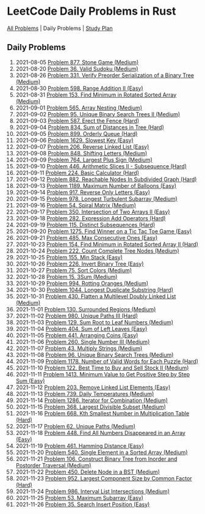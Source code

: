 LeetCode Daily Problems in Rust
===============================

[All Problems](README.md) | Daily Problems | [Study Plan](STUDY_PLAN.md)

Daily Problems
--------------

1. 2021-08-05 [Problem 877. Stone Game (Medium)](problem_0877/)
2. 2021-08-20 [Problem 36. Valid Sudoku (Medium)](problem_0036/)
3. 2021-08-26 [Problem 331. Verify Preorder Serialization of a Binary Tree (Medium)](problem_0331/)
4. 2021-08-30 [Problem 598. Range Addition II (Easy)](problem_0598/)
5. 2021-08-31 [Problem 153. Find Minimum in Rotated Sorted Array (Medium)](problem_0153/)
6. 2021-09-01 [Problem 565. Array Nesting (Medium)](problem_0565/)
7. 2021-09-02 [Problem 95. Unique Binary Search Trees II (Medium)](problem_0095/)
8. 2021-09-03 [Problem 587. Erect the Fence (Hard)](problem_0587/)
9. 2021-09-04 [Problem 834. Sum of Distances in Tree (Hard)](problem_0834/)
10. 2021-09-05 [Problem 899. Orderly Queue (Hard)](problem_0899/)
11. 2021-09-06 [Problem 1629. Slowest Key (Easy)](problem_1629/)
12. 2021-09-07 [Problem 206. Reverse Linked List (Easy)](problem_0206/)
13. 2021-09-08 [Problem 848. Shifting Letters (Medium)](problem_0848/)
14. 2021-09-09 [Problem 764. Largest Plus Sign (Medium)](problem_0764/)
15. 2021-09-10 [Problem 446. Arithmetic Slices II - Subsequence (Hard)](problem_0446/)
16. 2021-09-11 [Problem 224. Basic Calculator (Hard)](problem_0224/)
17. 2021-09-12 [Problem 882. Reachable Nodes In Subdivided Graph (Hard)](problem_0882/)
18. 2021-09-13 [Problem 1189. Maximum Number of Balloons (Easy)](problem_1189/)
19. 2021-09-14 [Problem 917. Reverse Only Letters (Easy)](problem_0917/)
20. 2021-09-15 [Problem 978. Longest Turbulent Subarray (Medium)](problem_0978/)
21. 2021-09-16 [Problem 54. Spiral Matrix (Medium)](problem_0054/)
22. 2021-09-17 [Problem 350. Intersection of Two Arrays II (Easy)](problem_0350/)
23. 2021-09-18 [Problem 282. Expression Add Operators (Hard)](problem_0282/)
24. 2021-09-19 [Problem 115. Distinct Subsequences (Hard)](problem_0115/)
25. 2021-09-20 [Problem 1275. Find Winner on a Tic Tac Toe Game (Easy)](problem_1275/)
26. 2021-09-21 [Problem 485. Max Consecutive Ones (Easy)](problem_0485/)
27. 2021-10-23 [Problem 154. Find Minimum in Rotated Sorted Array II (Hard)](problem_0154/)
28. 2021-10-24 [Problem 222. Count Complete Tree Nodes (Medium)](problem_0222/)
29. 2021-10-25 [Problem 155. Min Stack (Easy)](problem_0155/)
30. 2021-10-26 [Problem 226. Invert Binary Tree (Easy)](problem_0226/)
31. 2021-10-27 [Problem 75. Sort Colors (Medium)](problem_0075/)
32. 2021-10-28 [Problem 15. 3Sum (Medium)](problem_0015/)
33. 2021-10-29 [Problem 994. Rotting Oranges (Medium)](problem_0994/)
34. 2021-10-30 [Problem 1044. Longest Duplicate Substring (Hard)](problem_1044/)
35. 2021-10-31 [Problem 430. Flatten a Multilevel Doubly Linked List (Medium)](problem_0430/)
36. 2021-11-01 [Problem 130. Surrounded Regions (Medium)](problem_0130/)
37. 2021-11-02 [Problem 980. Unique Paths III (Hard)](problem_0980/)
38. 2021-11-03 [Problem 129. Sum Root to Leaf Numbers (Medium)](problem_0129/)
39. 2021-11-04 [Problem 404. Sum of Left Leaves (Easy)](problem_0404/)
40. 2021-11-05 [Problem 441. Arranging Coins (Easy)](problem_0441/)
41. 2021-11-06 [Problem 260. Single Number III (Medium)](problem_0260/)
42. 2021-11-07 [Problem 43. Multiply Strings (Medium)](problem_0043/)
43. 2021-11-08 [Problem 96. Unique Binary Search Trees (Medium)](problem_0096/)
44. 2021-11-09 [Problem 1178. Number of Valid Words for Each Puzzle (Hard)](problem_1178/)
45. 2021-11-10 [Problem 122. Best Time to Buy and Sell Stock II (Medium)](problem_0122/)
46. 2021-11-11 [Problem 1413. Minimum Value to Get Positive Step by Step Sum (Easy)](problem_1413/)
47. 2021-11-12 [Problem 203. Remove Linked List Elements (Easy)](problem_0203/)
48. 2021-11-13 [Problem 739. Daily Temperatures (Medium)](problem_0739/)
49. 2021-11-14 [Problem 1286. Iterator for Combination (Medium)](problem_1286/)
50. 2021-11-15 [Problem 368. Largest Divisible Subset (Medium)](problem_0368/)
51. 2021-11-16 [Problem 668. Kth Smallest Number in Multiplication Table (Hard)](problem_0668/)
52. 2021-11-17 [Problem 62. Unique Paths (Medium)](problem_0062/)
53. 2021-11-18 [Problem 448. Find All Numbers Disappeared in an Array (Easy)](problem_0448/)
54. 2021-11-19 [Problem 461. Hamming Distance (Easy)](problem_0461/)
55. 2021-11-20 [Problem 540. Single Element in a Sorted Array (Medium)](problem_0540/)
56. 2021-11-21 [Problem 106. Construct Binary Tree from Inorder and Postorder Traversal (Medium)](problem_0106/)
57. 2021-11-22 [Problem 450. Delete Node in a BST (Medium)](problem_0450/)
58. 2021-11-23 [Problem 952. Largest Component Size by Common Factor (Hard)](problem_0952/)
59. 2021-11-24 [Problem 986. Interval List Intersections (Medium)](problem_0986/)
60. 2021-11-25 [Problem 53. Maximum Subarray (Easy)](problem_0053/)
61. 2021-11-26 [Problem 35. Search Insert Position (Easy)](problem_0035/)
